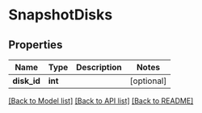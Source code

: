 # SnapshotDisks

## Properties
Name | Type | Description | Notes
------------ | ------------- | ------------- | -------------
**disk_id** | **int** |  | [optional] 

[[Back to Model list]](../README.md#documentation-for-models) [[Back to API list]](../README.md#documentation-for-api-endpoints) [[Back to README]](../README.md)



